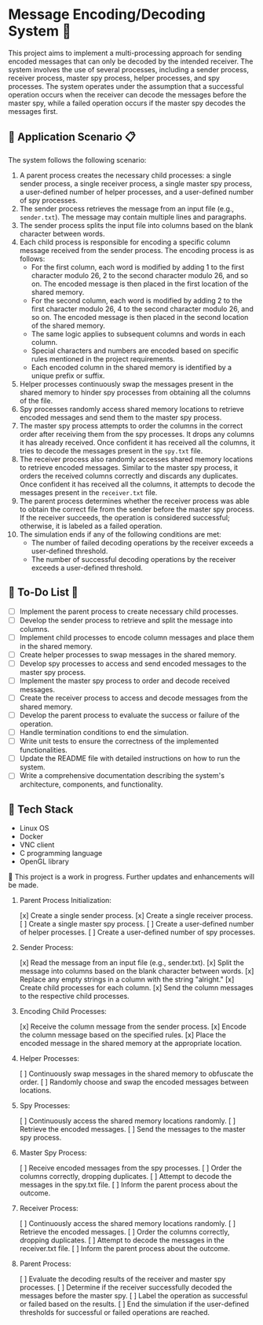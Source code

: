 # Message Encoding/Decoding System :closed_lock_with_key:

This project aims to implement a multi-processing approach for sending encoded messages that can only be decoded by the intended receiver. The system involves the use of several processes, including a sender process, receiver process, master spy process, helper processes, and spy processes. The system operates under the assumption that a successful operation occurs when the receiver can decode the messages before the master spy, while a failed operation occurs if the master spy decodes the messages first.

## 🚀 Application Scenario :clipboard:

The system follows the following scenario:

1. A parent process creates the necessary child processes: a single sender process, a single receiver process, a single master spy process, a user-defined number of helper processes, and a user-defined number of spy processes.
2. The sender process retrieves the message from an input file (e.g., `sender.txt`). The message may contain multiple lines and paragraphs.
3. The sender process splits the input file into columns based on the blank character between words.
4. Each child process is responsible for encoding a specific column message received from the sender process. The encoding process is as follows:
   - For the first column, each word is modified by adding 1 to the first character modulo 26, 2 to the second character modulo 26, and so on. The encoded message is then placed in the first location of the shared memory.
   - For the second column, each word is modified by adding 2 to the first character modulo 26, 4 to the second character modulo 26, and so on. The encoded message is then placed in the second location of the shared memory.
   - The same logic applies to subsequent columns and words in each column.
   - Special characters and numbers are encoded based on specific rules mentioned in the project requirements.
   - Each encoded column in the shared memory is identified by a unique prefix or suffix.
5. Helper processes continuously swap the messages present in the shared memory to hinder spy processes from obtaining all the columns of the file.
6. Spy processes randomly access shared memory locations to retrieve encoded messages and send them to the master spy process.
7. The master spy process attempts to order the columns in the correct order after receiving them from the spy processes. It drops any columns it has already received. Once confident it has received all the columns, it tries to decode the messages present in the `spy.txt` file.
8. The receiver process also randomly accesses shared memory locations to retrieve encoded messages. Similar to the master spy process, it orders the received columns correctly and discards any duplicates. Once confident it has received all the columns, it attempts to decode the messages present in the `receiver.txt` file.
9. The parent process determines whether the receiver process was able to obtain the correct file from the sender before the master spy process. If the receiver succeeds, the operation is considered successful; otherwise, it is labeled as a failed operation.
10. The simulation ends if any of the following conditions are met:
    - The number of failed decoding operations by the receiver exceeds a user-defined threshold.
    - The number of successful decoding operations by the receiver exceeds a user-defined threshold.

## 📝 To-Do List :pencil:

- [ ] Implement the parent process to create necessary child processes.
- [ ] Develop the sender process to retrieve and split the message into columns.
- [ ] Implement child processes to encode column messages and place them in the shared memory.
- [ ] Create helper processes to swap messages in the shared memory.
- [ ] Develop spy processes to access and send encoded messages to the master spy process.
- [ ] Implement the master spy process to order and decode received messages.
- [ ] Create the receiver process to access and decode messages from the shared memory.
- [ ] Develop the parent process to evaluate the success or failure of the operation.
- [ ] Handle termination conditions to end the simulation.
- [ ] Write unit tests to ensure the correctness of the implemented functionalities.
- [ ] Update the README file with detailed instructions on how to run the system.
- [ ] Write a comprehensive documentation describing the system's architecture, components, and functionality.

## 🤖 Tech Stack

- Linux OS
- Docker
- VNC client
- C programming language
- OpenGL library

🚧 This project is a work in progress. Further updates and enhancements will be made.

1. Parent Process Initialization:

    [x] Create a single sender process.
    [x] Create a single receiver process.
    [ ] Create a single master spy process.
    [ ] Create a user-defined number of helper processes.
    [ ] Create a user-defined number of spy processes.

2. Sender Process:

    [x] Read the message from an input file (e.g., sender.txt).
    [x] Split the message into columns based on the blank character between words.
    [x] Replace any empty strings in a column with the string "alright."
    [x] Create child processes for each column.
    [x] Send the column messages to the respective child processes.

3. Encoding Child Processes:

    [x] Receive the column message from the sender process.
    [x] Encode the column message based on the specified rules.
    [x] Place the encoded message in the shared memory at the appropriate location.

4. Helper Processes:

    [ ] Continuously swap messages in the shared memory to obfuscate the order.
    [ ] Randomly choose and swap the encoded messages between locations.

5. Spy Processes:

    [ ] Continuously access the shared memory locations randomly.
    [ ] Retrieve the encoded messages.
    [ ] Send the messages to the master spy process.

6. Master Spy Process:

    [ ] Receive encoded messages from the spy processes.
    [ ] Order the columns correctly, dropping duplicates.
    [ ] Attempt to decode the messages in the spy.txt file.
    [ ] Inform the parent process about the outcome.

7. Receiver Process:

    [ ] Continuously access the shared memory locations randomly.
    [ ] Retrieve the encoded messages.
    [ ] Order the columns correctly, dropping duplicates.
    [ ] Attempt to decode the messages in the receiver.txt file.
    [ ] Inform the parent process about the outcome.

8. Parent Process:

    [ ] Evaluate the decoding results of the receiver and master spy processes.
    [ ] Determine if the receiver successfully decoded the messages before the master spy.
    [ ] Label the operation as successful or failed based on the results.
    [ ] End the simulation if the user-defined thresholds for successful or failed operations are reached.
